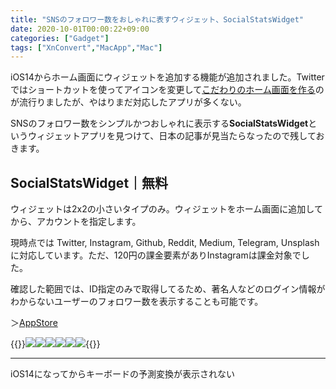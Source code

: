 ```yaml
---
title: "SNSのフォロワー数をおしゃれに表すウィジェット、SocialStatsWidget"
date: 2020-10-01T00:00:22+09:00
categories: ["Gadget"]
tags: ["XnConvert","MacApp","Mac"]
---
```


iOS14からホーム画面にウィジェットを追加する機能が追加されました。Twitterではショートカットを使ってアイコンを変更して[こだわりのホーム画面を作る](https://iphone-mania.jp/news-315424/)のが流行りましたが、やはりまだ対応したアプリが多くない。

SNSのフォロワー数をシンプルかつおしゃれに表示する<b>SocialStatsWidget</b>というウィジェットアプリを見つけて、日本の記事が見当たらなったので残しておきます。

## SocialStatsWidget｜無料

ウィジェットは2x2の小さいタイプのみ。ウィジェットをホーム画面に追加してから、アカウントを指定します。

現時点では Twitter, Instagram, Github, Reddit, Medium, Telegram, Unsplash に対応しています。ただ、120円の課金要素がありInstagramは課金対象でした。

確認した範囲では、ID指定のみで取得してるため、著名人などのログイン情報がわからないユーザーのフォロワー数を表示することも可能です。

＞[AppStore](https://apps.apple.com/jp/app/social-stats-widget/id1533776006) 

{{<mobile-scroll>}}![](../../../images/ios-socialstatswidget-1.jpg)![](../../../images/ios-socialstatswidget-2.jpeg)![](../../../images/ios-socialstatswidget-3.jpeg)![](../../../images/ios-socialstatswidget-4.jpeg)![](../../../images/ios-socialstatswidget-5.jpeg)![](../../../images/ios-socialstatswidget-6.jpeg){{<mobile-scroll-end>}}

***

iOS14になってからキーボードの予測変換が表示されない